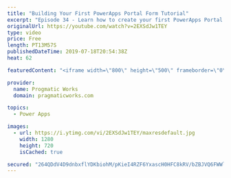 ```yaml
---
title: "Building Your First PowerApps Portal Form Tutorial"
excerpt: "Episode 34 - Learn how to create your first PowerApps Portal form and log data from an anonymous or authenticated users in. This preview feature now allows you to build PowerApps for external users.  Check out our free PowerApps App In A Day Class: http://success.pragmaticworks.com/aiad  We'd love to"
originalUrl: https://youtube.com/watch?v=2EXSdJw1TEY
type: video
price: Free
length: PT13M57S
publishedDateTime: 2019-07-18T20:54:38Z
heat: 62

featuredContent: "<iframe width=\"800\" height=\"500\" frameborder=\"0\" src=\"https://www.youtube.com/embed/2EXSdJw1TEY\" allow=\"accelerometer; autoplay; encrypted-media; gyroscope; picture-in-picture\" allowfullscreen></iframe>"

provider:
  name: Progmatic Works
  domain: pragmaticworks.com

topics:
  - Power Apps

images:
  - url: https://i.ytimg.com/vi/2EXSdJw1TEY/maxresdefault.jpg
    width: 1280
    height: 720
    isCached: true

secured: "264QDdV4D9dnbxflYDKbiohM/pKieI4RZF6YxascH0HFC8kRV/bZBJVQ6FWWleIW9ZyNf8Odey+0+yckFSbLlRCKHOShb9SeK4ePJjewKF2elZUMebtazA9amRGw0iuJwkK+q4/a7I9JGmB569q6MT874E1TpOTk6AtxVBc0wd8ViybE7qGMXW/9F9Lz9dA8wcrTls1+rQEDt8hX8f0zqehjPXjeyUh9sXv+P8B8PhxgtFx53D7yBWBBVo/kb7OChCMX0ePjhwxNmXrKsj+SvYsXl8vL2hJ9Ifd+aW5ipxV4Zio1bN6BTuLQrC/gwX4rN4FjNT2RJZUNvl581JoRXQQmsu4v5gBf9dJBE7x4XM66YBhGN1W0lpBcxchoHP8nCvuI+ypATp2oCdIKOfgXts8kJTESoAMiiDBvEKeYl2w=;GBZMeyW0uRiVKn5apgOeDA=="
---
```


